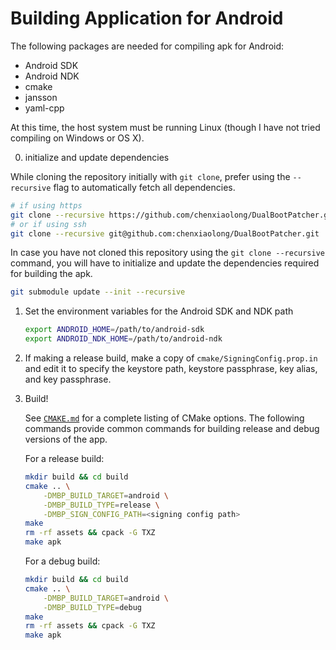 Building Application for Android
================================

The following packages are needed for compiling apk for Android:

- Android SDK
- Android NDK
- cmake
- jansson
- yaml-cpp

At this time, the host system must be running Linux (though I have not tried compiling on Windows or OS X).

0. initialize and update dependencies

While cloning the repository initially with ```git clone```, prefer using the ```--recursive``` flag to automatically fetch all dependencies.

   ```sh
   # if using https
   git clone --recursive https://github.com/chenxiaolong/DualBootPatcher.git
   # or if using ssh
   git clone --recursive git@github.com:chenxiaolong/DualBootPatcher.git
   ```

In case you have not cloned this repository using the ```git clone --recursive``` command, you will have to initialize and update the dependencies required for building the apk.

   ```sh
   git submodule update --init --recursive
   ```

1. Set the environment variables for the Android SDK and NDK path

   ```sh
   export ANDROID_HOME=/path/to/android-sdk
   export ANDROID_NDK_HOME=/path/to/android-ndk
   ```

2. If making a release build, make a copy of `cmake/SigningConfig.prop.in` and edit it to specify the keystore path, keystore passphrase, key alias, and key passphrase.

3. Build!

   See [`CMAKE.md`](CMAKE.md) for a complete listing of CMake options. The following commands provide common commands for building release and debug versions of the app.

   For a release build:

   ```sh
   mkdir build && cd build
   cmake .. \
       -DMBP_BUILD_TARGET=android \
       -DMBP_BUILD_TYPE=release \
       -DMBP_SIGN_CONFIG_PATH=<signing config path>
   make
   rm -rf assets && cpack -G TXZ
   make apk
   ```

   For a debug build:

   ```sh
   mkdir build && cd build
   cmake .. \
       -DMBP_BUILD_TARGET=android \
       -DMBP_BUILD_TYPE=debug
   make
   rm -rf assets && cpack -G TXZ
   make apk
   ```
